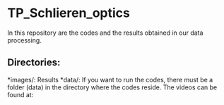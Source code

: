 # TP_Schlieren_optics

In this repository are the codes and the results obtained in our data processing.

## Directories:
*images/: Results
*data/: If you want to run the codes, there must be a folder (data) in the directory where the codes reside. The videos can be found at:
